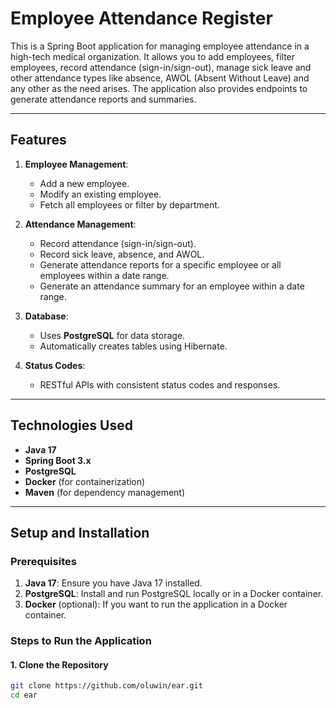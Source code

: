 # Employee Attendance Register

This is a Spring Boot application for managing employee attendance in a high-tech medical organization. It allows you to add employees, filter employees, record attendance (sign-in/sign-out), manage sick leave and other attendance types like absence, AWOL (Absent Without Leave) and any other as the need arises. The application also provides endpoints to generate attendance reports and summaries.

---

## **Features**

1. **Employee Management**:
   - Add a new employee.
   - Modify an existing employee.
   - Fetch all employees or filter by department.

2. **Attendance Management**:
   - Record attendance (sign-in/sign-out).
   - Record sick leave, absence, and AWOL.
   - Generate attendance reports for a specific employee or all employees within a date range.
   - Generate an attendance summary for an employee within a date range.

3. **Database**:
   - Uses **PostgreSQL** for data storage.
   - Automatically creates tables using Hibernate.

4. **Status Codes**:
   - RESTful APIs with consistent status codes and responses.

---

## **Technologies Used**

- **Java 17**
- **Spring Boot 3.x**
- **PostgreSQL**
- **Docker** (for containerization)
- **Maven** (for dependency management)

---

## **Setup and Installation**

### **Prerequisites**

1. **Java 17**: Ensure you have Java 17 installed.
2. **PostgreSQL**: Install and run PostgreSQL locally or in a Docker container.
3. **Docker** (optional): If you want to run the application in a Docker container.

### **Steps to Run the Application**

#### **1. Clone the Repository**
```bash
git clone https://github.com/oluwin/ear.git
cd ear
